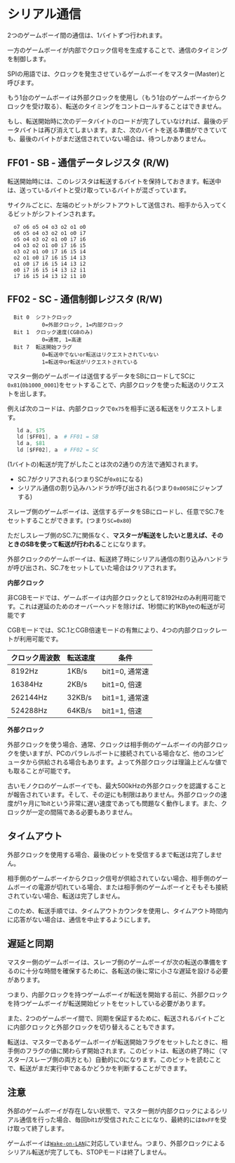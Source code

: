 # シリアル通信

2つのゲームボーイ間の通信は、1バイトずつ行われます。

一方のゲームボーイが内部でクロック信号を生成することで、通信のタイミングを制御します。

SPIの用語では、クロックを発生させているゲームボーイをマスター(Master)と呼びます。

もう1台のゲームボーイは外部クロックを使用し（もう1台のゲームボーイからクロックを受け取る）、転送のタイミングをコントロールすることはできません。

もし、転送開始時に次のデータバイトのロードが完了していなければ、最後のデータバイトは再び消えてしまいます。また、次のバイトを送る準備ができていても、最後のバイトがまだ送信されていない場合は、待つしかありません。

## FF01 - SB - 通信データレジスタ (R/W)

転送開始時には、このレジスタは転送するバイトを保持しておきます。転送中は、送っているバイトと受け取っているバイトが混ざっています。

サイクルごとに、左端のビットがシフトアウトして送信され、相手から入ってくるビットがシフトインされます。

```
  o7 o6 o5 o4 o3 o2 o1 o0
  o6 o5 o4 o3 o2 o1 o0 i7
  o5 o4 o3 o2 o1 o0 i7 i6
  o4 o3 o2 o1 o0 i7 i6 i5
  o3 o2 o1 o0 i7 i6 i5 i4
  o2 o1 o0 i7 i6 i5 i4 i3
  o1 o0 i7 i6 i5 i4 i3 i2
  o0 i7 i6 i5 i4 i3 i2 i1
  i7 i6 i5 i4 i3 i2 i1 i0
```

## FF02 - SC - 通信制御レジスタ (R/W)

```
  Bit 0  シフトクロック
           0=外部クロック, 1=内部クロック
  Bit 1  クロック速度(CGBのみ)
           0=通常, 1=高速
  Bit 7  転送開始フラグ
           0=転送中でないor転送はリクエストされていない
           1=転送中or転送がリクエストされている
```

マスター側のゲームボーイは送信するデータをSBにロードしてSCに`0x81`(`0b1000_0001`)をセットすることで、内部クロックを使った転送のリクエストを出します。

例えば次のコードは、内部クロックで`0x75`を相手に送る転送をリクエストします。

```s
   ld a, $75
   ld [$FF01], a  # FF01 = SB  
   ld a, $81
   ld [$FF02], a  # FF02 = SC
```

(1バイトの)転送が完了がしたことは次の2通りの方法で通知されます。

- SC.7がクリアされる(つまりSCが`0x01`になる)
- シリアル通信の割り込みハンドラが呼び出される(つまり`0x0058`にジャンプする)

スレーブ側のゲームボーイは、送信するデータをSBにロードし、任意でSC.7をセットすることができます。(つまり`SC=0x80`)

ただしスレーブ側のSC.7に関係なく、**マスターが転送をしたいと思えば、そのときのSBを使って転送が行われる**ことになります。

外部クロックのゲームボーイは、転送終了時にシリアル通信の割り込みハンドラが呼び出され、SC.7をセットしていた場合はクリアされます。

**内部クロック**

非CGBモードでは、ゲームボーイは内部クロックとして8192Hzのみ利用可能です。これは遅延のためのオーバーヘッドを除けば、1秒間に約1KByteの転送が可能です

CGBモードでは、SC.1とCGB倍速モードの有無により、4つの内部クロックレートが利用可能です。

クロック周波数 | 転送速度 | 条件
-----------|----------------|------------
   8192Hz  |      1KB/s     | bit1=0, 通常速
  16384Hz  |      2KB/s     | bit1=0, 倍速
 262144Hz  |     32KB/s     | bit1=1, 通常速
 524288Hz  |     64KB/s     | bit1=1, 倍速

**外部クロック**

外部クロックを使う場合、通常、クロックは相手側のゲームボーイの内部クロックを使いますが、PCのパラレルポートに接続されている場合など、他のコンピュータから供給される場合もあります。よって外部クロックは理論上どんな値でも取ることが可能です。

古いモノクロのゲームボーイでも、最大500kHzの外部クロックを認識することが報告されています。そして、その逆にも制限はありません。外部クロックの速度が1ヶ月に1bitという非常に遅い速度であっても問題なく動作します。また、クロックが一定の間隔である必要もありません。

## タイムアウト

外部クロックを使用する場合、最後のビットを受信するまで転送は完了しません。

相手側のゲームボーイからクロック信号が供給されていない場合、相手側のゲームボーイの電源が切れている場合、または相手側のゲームボーイとそもそも接続されていない場合、転送は完了しません。

このため、転送手順では、タイムアウトカウンタを使用し、タイムアウト時間内に応答がない場合は、通信を中止するようにします。

## 遅延と同期

マスター側のゲームボーイは、スレーブ側のゲームボーイが次の転送の準備をするのに十分な時間を確保するために、各転送の後に常に小さな遅延を設ける必要があります。

つまり、内部クロックを持つゲームボーイが転送を開始する前に、外部クロックを持つゲームボーイが転送開始ビットをセットしている必要があります。

また、2つのゲームボーイ間で、同期を保証するために、転送されるバイトごとに内部クロックと外部クロックを切り替えることもできます。

転送は、マスターであるゲームボーイが転送開始フラグをセットしたときに、相手側のフラグの値に関わらず開始されます。このビットは、転送の終了時に（マスター/スレーブ側の両方とも）自動的に0になります。このビットを読むことで、転送がまだ実行中であるかどうかを判断することができます。

## 注意

外部のゲームボーイが存在しない状態で、マスター側が内部クロックによるシリアル通信を行った場合、毎回bit`1`が受信されたことになり、最終的には`0xFF`を受け取って終了します。

ゲームボーイは[`Wake-on-LAN`](https://ja.wikipedia.org/wiki/Wake-on-LAN)に対応していません。つまり、外部クロックによるシリアル転送が完了しても、STOPモードは終了しません。
